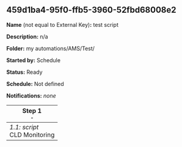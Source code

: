 ## 459d1ba4-95f0-ffb5-3960-52fbd68008e2

**Name** (not equal to External Key)**:** test script

**Description:** n/a

**Folder:** my automations/AMS/Test/

**Started by:** Schedule

**Status:** Ready

**Schedule:** Not defined

**Notifications:** _none_


| Step 1<br>_<small>-</small>_ |
| --- |
| _1.1: script_<br>CLD Monitoring |

